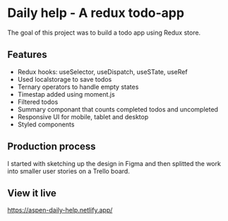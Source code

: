 # Daily help - A redux todo-app

The goal of this project was to build a todo app using Redux store.

## Features

- Redux hooks: useSelector, useDispatch, useSTate, useRef
- Used localstorage to save todos
- Ternary operators to handle empty states
- Timestap added using moment.js
- Filtered todos
- Summary componant that counts completed todos and uncompleted
- Responsive UI for mobile, tablet and desktop
- Styled components

## Production process

I started with sketching up the design in Figma and then splitted the work into smaller user stories on a Trello board.

## View it live

https://aspen-daily-help.netlify.app/

